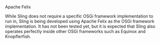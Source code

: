 Apache Felix

While Sling does not require a specific OSGi framework implementation to run in,
Sling is being developed using Apache Felix as the OSGi framework implementation. 
It has not been tested yet, but it is expected that Sling also operates perfectly inside other OSGi frameworks
such as Equinox and Knopflerfish.

